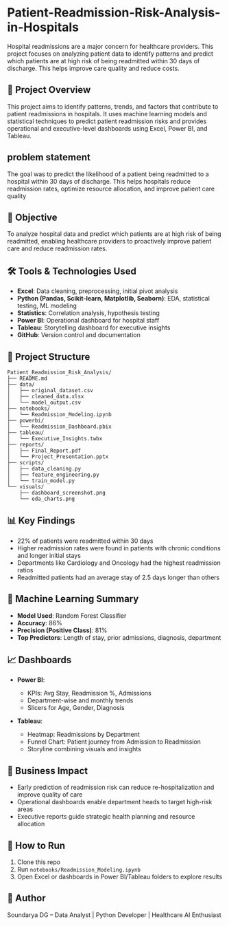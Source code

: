 # Patient-Readmission-Risk-Analysis-in-Hospitals
Hospital readmissions are a major concern for healthcare providers. This project focuses on analyzing patient data to identify patterns and predict which patients are at high risk of being readmitted within 30 days of discharge. This helps improve care quality and reduce costs.

## 📌 Project Overview
This project aims to identify patterns, trends, and factors that contribute to patient readmissions in hospitals. It uses machine learning models and statistical techniques to predict patient readmission risks and provides operational and executive-level dashboards using Excel, Power BI, and Tableau.

## problem statement
The goal was to predict the likelihood of a patient being readmitted to a hospital within 30 days of discharge. This helps hospitals reduce readmission rates, optimize resource allocation, and improve patient care quality

## 🎯 Objective
To analyze hospital data and predict which patients are at high risk of being readmitted, enabling healthcare providers to proactively improve patient care and reduce readmission rates.

## 🛠 Tools & Technologies Used
- **Excel**: Data cleaning, preprocessing, initial pivot analysis
- **Python (Pandas, Scikit-learn, Matplotlib, Seaborn)**: EDA, statistical testing, ML modeling
- **Statistics**: Correlation analysis, hypothesis testing
- **Power BI**: Operational dashboard for hospital staff
- **Tableau**: Storytelling dashboard for executive insights
- **GitHub**: Version control and documentation

## 📁 Project Structure
```
Patient_Readmission_Risk_Analysis/
├── README.md
├── data/
│   ├── original_dataset.csv
│   ├── cleaned_data.xlsx
│   └── model_output.csv
├── notebooks/
│   └── Readmission_Modeling.ipynb
├── powerbi/
│   └── Readmission_Dashboard.pbix
├── tableau/
│   └── Executive_Insights.twbx
├── reports/
│   ├── Final_Report.pdf
│   └── Project_Presentation.pptx
├── scripts/
│   ├── data_cleaning.py
│   ├── feature_engineering.py
│   └── train_model.py
└── visuals/
    ├── dashboard_screenshot.png
    └── eda_charts.png
```

## 📊 Key Findings
- 22% of patients were readmitted within 30 days
- Higher readmission rates were found in patients with chronic conditions and longer initial stays
- Departments like Cardiology and Oncology had the highest readmission ratios
- Readmitted patients had an average stay of 2.5 days longer than others

## 🤖 Machine Learning Summary
- **Model Used**: Random Forest Classifier
- **Accuracy**: 86%
- **Precision (Positive Class)**: 81%
- **Top Predictors**: Length of stay, prior admissions, diagnosis, department

## 📈 Dashboards
- **Power BI**:
  - KPIs: Avg Stay, Readmission %, Admissions
  - Department-wise and monthly trends
  - Slicers for Age, Gender, Diagnosis

- **Tableau**:
  - Heatmap: Readmissions by Department
  - Funnel Chart: Patient journey from Admission to Readmission
  - Storyline combining visuals and insights

## 📌 Business Impact
- Early prediction of readmission risk can reduce re-hospitalization and improve quality of care
- Operational dashboards enable department heads to target high-risk areas
- Executive reports guide strategic health planning and resource allocation

## 📎 How to Run
1. Clone this repo
2. Run `notebooks/Readmission_Modeling.ipynb`
3. Open Excel or dashboards in Power BI/Tableau folders to explore results

## 🙌 Author
Soundarya DG – Data Analyst | Python Developer | Healthcare AI Enthusiast


